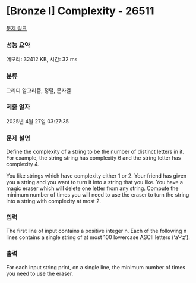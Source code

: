# [Bronze I] Complexity - 26511 

[문제 링크](https://www.acmicpc.net/problem/26511) 

### 성능 요약

메모리: 32412 KB, 시간: 32 ms

### 분류

그리디 알고리즘, 정렬, 문자열

### 제출 일자

2025년 4월 27일 03:27:35

### 문제 설명

<p>Define the complexity of a string to be the number of distinct letters in it. For example, the string string has complexity 6 and the string letter has complexity 4.</p>

<p>You like strings which have complexity either 1 or 2. Your friend has given you a string and you want to turn it into a string that you like. You have a magic eraser which will delete one letter from any string. Compute the minimum number of times you will need to use the eraser to turn the string into a string with complexity at most 2.</p>

### 입력 

 <p>The first line of input contains a positive integer n. Each of the following n lines contains a single string of at most 100 lowercase ASCII letters (‘a’-‘z’).</p>

### 출력 

 <p>For each input string print, on a single line, the minimum number of times you need to use the eraser.</p>


